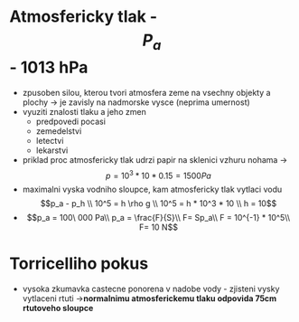 # Atmosfericky tlak - $$P_a$$ - 1013 hPa

- zpusoben silou, kterou tvori atmosfera zeme na vsechny objekty a plochy -> je zavisly na nadmorske vysce (neprima umernost)
- vyuziti znalosti tlaku a jeho zmen 
  - predpovedi pocasi
  - zemedelstvi
  - letectvi
  - lekarstvi
- priklad proc atmosfericky tlak udrzi papir na sklenici vzhuru nohama -> $$p = 10^3 * 10 * 0.15 = 1500 Pa$$ 
- maximalni vyska vodniho sloupce, kam atmosfericky tlak vytlaci vodu $$p_a - p_h \\ 10^5 = h \rho g \\ 10^5 = h * 10^3 * 10 \\ h = 10$$
- $$p_a = 100\ 000 Pa\\ p_a = \frac{F}{S}\\ F= Sp_a\\ F = 10^{-1} * 10^5\\ F= 10 N$$



# Torricelliho pokus

- vysoka zkumavka castecne ponorena v nadobe vody - zjisteni vysky vytlaceni rtuti  ->**normalnimu atmosferickemu tlaku odpovida 75cm rtutoveho sloupce**

